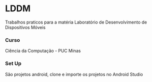 # LDDM
Trabalhos praticos para a matéria Laboratório de Desenvolvimento de Dispositivos Móveis

### Curso
Ciência da Computação - PUC Minas

### Set Up
São projetos android, clone e importe os projetos no Android Studio
